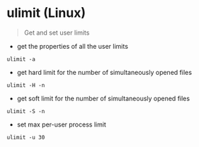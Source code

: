 # ulimit (Linux)

> Get and set user limits

- get the properties of all the user limits

`ulimit -a`

- get hard limit for the number of simultaneously opened files

`ulimit -H -n`

- get soft limit for the number of simultaneously opened files

`ulimit -S -n`

- set max per-user process limit

`ulimit -u 30`
